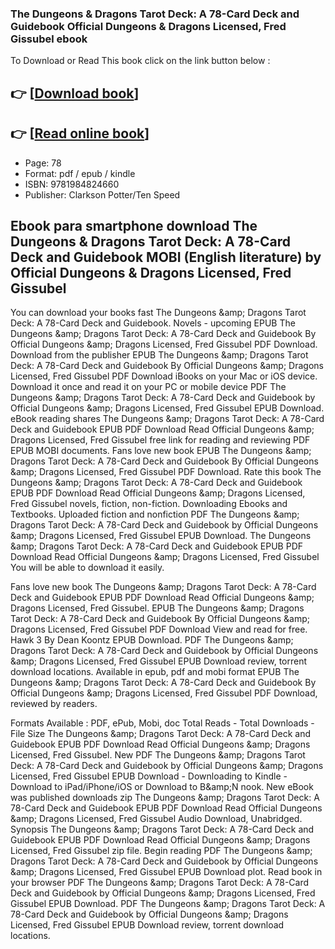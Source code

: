 ### The Dungeons & Dragons Tarot Deck: A 78-Card Deck and Guidebook Official Dungeons &amp; Dragons Licensed, Fred Gissubel ebook

To Download or Read This book click on the link button below :

## 👉  [**[Download book](http://ebooksharez.info/download.php?group=book&from=github.com&id=634134&lnk=1065 "Download book")**]

## 👉  [**[Read online book](http://ebooksharez.info/download.php?group=book&from=github.com&id=634134&lnk=1065 "Read online book")**]


* Page: 78
* Format: pdf / epub / kindle
* ISBN: 9781984824660
* Publisher: Clarkson Potter/Ten Speed



## Ebook para smartphone download The Dungeons & Dragons Tarot Deck: A 78-Card Deck and Guidebook MOBI (English literature) by Official Dungeons &amp; Dragons Licensed, Fred Gissubel


You can download your books fast The Dungeons &amp;amp; Dragons Tarot Deck: A 78-Card Deck and Guidebook. Novels - upcoming EPUB The Dungeons &amp;amp; Dragons Tarot Deck: A 78-Card Deck and Guidebook By Official Dungeons &amp;amp; Dragons Licensed, Fred Gissubel PDF Download. Download from the publisher EPUB The Dungeons &amp;amp; Dragons Tarot Deck: A 78-Card Deck and Guidebook By Official Dungeons &amp;amp; Dragons Licensed, Fred Gissubel PDF Download iBooks on your Mac or iOS device. Download it once and read it on your PC or mobile device PDF The Dungeons &amp;amp; Dragons Tarot Deck: A 78-Card Deck and Guidebook by Official Dungeons &amp;amp; Dragons Licensed, Fred Gissubel EPUB Download. eBook reading shares The Dungeons &amp;amp; Dragons Tarot Deck: A 78-Card Deck and Guidebook EPUB PDF Download Read Official Dungeons &amp;amp; Dragons Licensed, Fred Gissubel free link for reading and reviewing PDF EPUB MOBI documents. Fans love new book EPUB The Dungeons &amp;amp; Dragons Tarot Deck: A 78-Card Deck and Guidebook By Official Dungeons &amp;amp; Dragons Licensed, Fred Gissubel PDF Download. Rate this book The Dungeons &amp;amp; Dragons Tarot Deck: A 78-Card Deck and Guidebook EPUB PDF Download Read Official Dungeons &amp;amp; Dragons Licensed, Fred Gissubel novels, fiction, non-fiction. Downloading Ebooks and Textbooks. Uploaded fiction and nonfiction PDF The Dungeons &amp;amp; Dragons Tarot Deck: A 78-Card Deck and Guidebook by Official Dungeons &amp;amp; Dragons Licensed, Fred Gissubel EPUB Download. The Dungeons &amp;amp; Dragons Tarot Deck: A 78-Card Deck and Guidebook EPUB PDF Download Read Official Dungeons &amp;amp; Dragons Licensed, Fred Gissubel You will be able to download it easily.

Fans love new book The Dungeons &amp;amp; Dragons Tarot Deck: A 78-Card Deck and Guidebook EPUB PDF Download Read Official Dungeons &amp;amp; Dragons Licensed, Fred Gissubel. EPUB The Dungeons &amp;amp; Dragons Tarot Deck: A 78-Card Deck and Guidebook By Official Dungeons &amp;amp; Dragons Licensed, Fred Gissubel PDF Download View and read for free. Hawk 3 By Dean Koontz EPUB Download. PDF The Dungeons &amp;amp; Dragons Tarot Deck: A 78-Card Deck and Guidebook by Official Dungeons &amp;amp; Dragons Licensed, Fred Gissubel EPUB Download review, torrent download locations. Available in epub, pdf and mobi format EPUB The Dungeons &amp;amp; Dragons Tarot Deck: A 78-Card Deck and Guidebook By Official Dungeons &amp;amp; Dragons Licensed, Fred Gissubel PDF Download, reviewed by readers.

Formats Available : PDF, ePub, Mobi, doc Total Reads - Total Downloads - File Size The Dungeons &amp;amp; Dragons Tarot Deck: A 78-Card Deck and Guidebook EPUB PDF Download Read Official Dungeons &amp;amp; Dragons Licensed, Fred Gissubel. New PDF The Dungeons &amp;amp; Dragons Tarot Deck: A 78-Card Deck and Guidebook by Official Dungeons &amp;amp; Dragons Licensed, Fred Gissubel EPUB Download - Downloading to Kindle - Download to iPad/iPhone/iOS or Download to B&amp;amp;N nook. New eBook was published downloads zip The Dungeons &amp;amp; Dragons Tarot Deck: A 78-Card Deck and Guidebook EPUB PDF Download Read Official Dungeons &amp;amp; Dragons Licensed, Fred Gissubel Audio Download, Unabridged. Synopsis The Dungeons &amp;amp; Dragons Tarot Deck: A 78-Card Deck and Guidebook EPUB PDF Download Read Official Dungeons &amp;amp; Dragons Licensed, Fred Gissubel zip file. Begin reading PDF The Dungeons &amp;amp; Dragons Tarot Deck: A 78-Card Deck and Guidebook by Official Dungeons &amp;amp; Dragons Licensed, Fred Gissubel EPUB Download plot. Read book in your browser PDF The Dungeons &amp;amp; Dragons Tarot Deck: A 78-Card Deck and Guidebook by Official Dungeons &amp;amp; Dragons Licensed, Fred Gissubel EPUB Download. PDF The Dungeons &amp;amp; Dragons Tarot Deck: A 78-Card Deck and Guidebook by Official Dungeons &amp;amp; Dragons Licensed, Fred Gissubel EPUB Download review, torrent download locations.





